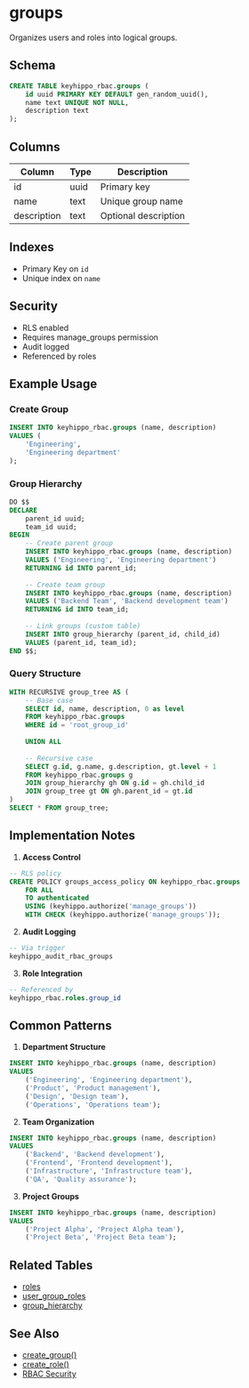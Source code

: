 # groups

Organizes users and roles into logical groups.

## Schema

```sql
CREATE TABLE keyhippo_rbac.groups (
    id uuid PRIMARY KEY DEFAULT gen_random_uuid(),
    name text UNIQUE NOT NULL,
    description text
);
```

## Columns

| Column | Type | Description |
|--------|------|-------------|
| id | uuid | Primary key |
| name | text | Unique group name |
| description | text | Optional description |

## Indexes

- Primary Key on `id`
- Unique index on `name`

## Security

- RLS enabled
- Requires manage_groups permission
- Audit logged
- Referenced by roles

## Example Usage

### Create Group
```sql
INSERT INTO keyhippo_rbac.groups (name, description)
VALUES (
    'Engineering',
    'Engineering department'
);
```

### Group Hierarchy
```sql
DO $$
DECLARE
    parent_id uuid;
    team_id uuid;
BEGIN
    -- Create parent group
    INSERT INTO keyhippo_rbac.groups (name, description)
    VALUES ('Engineering', 'Engineering department')
    RETURNING id INTO parent_id;
    
    -- Create team group
    INSERT INTO keyhippo_rbac.groups (name, description)
    VALUES ('Backend Team', 'Backend development team')
    RETURNING id INTO team_id;
    
    -- Link groups (custom table)
    INSERT INTO group_hierarchy (parent_id, child_id)
    VALUES (parent_id, team_id);
END $$;
```

### Query Structure
```sql
WITH RECURSIVE group_tree AS (
    -- Base case
    SELECT id, name, description, 0 as level
    FROM keyhippo_rbac.groups
    WHERE id = 'root_group_id'
    
    UNION ALL
    
    -- Recursive case
    SELECT g.id, g.name, g.description, gt.level + 1
    FROM keyhippo_rbac.groups g
    JOIN group_hierarchy gh ON g.id = gh.child_id
    JOIN group_tree gt ON gh.parent_id = gt.id
)
SELECT * FROM group_tree;
```

## Implementation Notes

1. **Access Control**
```sql
-- RLS policy
CREATE POLICY groups_access_policy ON keyhippo_rbac.groups
    FOR ALL
    TO authenticated
    USING (keyhippo.authorize('manage_groups'))
    WITH CHECK (keyhippo.authorize('manage_groups'));
```

2. **Audit Logging**
```sql
-- Via trigger
keyhippo_audit_rbac_groups
```

3. **Role Integration**
```sql
-- Referenced by
keyhippo_rbac.roles.group_id
```

## Common Patterns

1. **Department Structure**
```sql
INSERT INTO keyhippo_rbac.groups (name, description)
VALUES
    ('Engineering', 'Engineering department'),
    ('Product', 'Product management'),
    ('Design', 'Design team'),
    ('Operations', 'Operations team');
```

2. **Team Organization**
```sql
INSERT INTO keyhippo_rbac.groups (name, description)
VALUES
    ('Backend', 'Backend development'),
    ('Frontend', 'Frontend development'),
    ('Infrastructure', 'Infrastructure team'),
    ('QA', 'Quality assurance');
```

3. **Project Groups**
```sql
INSERT INTO keyhippo_rbac.groups (name, description)
VALUES
    ('Project Alpha', 'Project Alpha team'),
    ('Project Beta', 'Project Beta team');
```

## Related Tables

- [roles](roles.md)
- [user_group_roles](user_group_roles.md)
- [group_hierarchy](group_hierarchy.md)

## See Also

- [create_group()](../functions/create_group.md)
- [create_role()](../functions/create_role.md)
- [RBAC Security](../security/rls_policies.md)